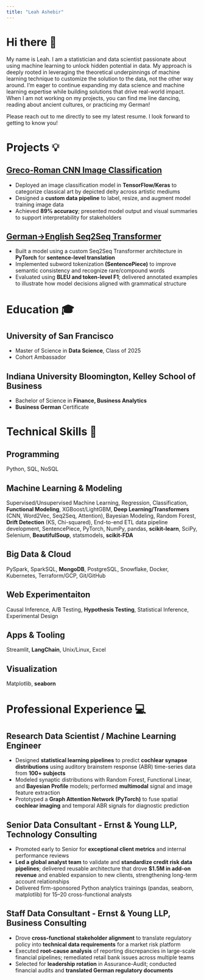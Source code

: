 ```yaml
---
title: "Leah Ashebir"
---
```


<!-- Add buttons inside the header -->
<script>
  document.addEventListener("DOMContentLoaded", function () {
    const header = document.querySelector('.page-header');
    if (header) {
      const btnWrapper = document.createElement('div');
      btnWrapper.className = 'header-buttons';
      btnWrapper.innerHTML = `
        <a href="mailto:ltashebir77@gmail.com" class="btn header-btn">📧 Email</a>
        <a href="https://www.linkedin.com/in/leah-ashebir" class="btn header-btn">🔗 LinkedIn</a>
      `;
      header.appendChild(btnWrapper);
    }
  });
</script>

<link rel="stylesheet" href="/assets/css/style.scss">

# Hi there 👋
My name is Leah. I am a statistician and data scientist passionate about using machine learning to unlock hidden potential in data. My approach is deeply rooted in leveraging the theoretical underpinnings of machine learning technique to customize the solution to the data, not the other way around. I’m eager to continue expanding my data science and machine learning expertise while building solutions that drive real-world impact. When I am not working on my projects, you can find me line dancing, reading about ancient cultures, or practicing my German!

Please reach out to me directly to see my latest resume. I look forward to getting to know you!

# Projects 💡
## [Greco-Roman CNN Image Classification](https://github.com/lashebir/grecoroman-imageclassification)
  - Deployed an image classification model in **TensorFlow/Keras** to categorize classical art by depicted deity across artistic mediums
  - Designed a **custom data pipeline** to label, resize, and augment model training image data
  - Achieved **89% accuracy**; presented model output and visual summaries to support interpretability for stakeholders
    
## [German→English Seq2Seq Transformer](https://github.com/lashebir/de-en-translator)
  -  Built a model using a custom Seq2Seq Transformer architecture in **PyTorch** for **sentence-level translation**
  - Implemented subword tokenization **(SentencePiece)** to improve semantic consistency and recognize rare/compound words
  - Evaluated using **BLEU and token-level F1**; delivered annotated examples to illustrate how model decisions aligned with
grammatical structure

# Education 🎓
## University of San Francisco
- Master of Science in **Data Science**, Class of 2025
- Cohort Ambassador
  
## Indiana University Bloomington, Kelley School of Business
- Bachelor of Science in **Finance, Business Analytics**
- **Business German** Certificate

# Technical Skills 🧠
## Programming
Python, SQL, NoSQL

## Machine Learning & Modeling
Supervised/Unsupervised Machine Learning, Regression, Classification, **Functional
Modeling**, XGBoost/LightGBM, **Deep Learning/Transformers** (CNN, Word2Vec, Seq2Seq, Attention), Bayesian Modeling,
Random Forest, **Drift Detection** (KS, Chi-squared), End-to-end ETL data pipeline development, SentencePiece, PyTorch, NumPy, pandas, **scikit-learn**, SciPy, Selenium, **BeautifulSoup**, statsmodels, **scikit-FDA**

## Big Data & Cloud
PySpark, SparkSQL, **MongoDB**, PostgreSQL, Snowflake, Docker, Kubernetes, Terraform/GCP, Git/GitHub

## Web Experimentaiton
Causal Inference, A/B Testing, **Hypothesis Testing**, Statistical Inference, Experimental Design

## Apps & Tooling
Streamlit, **LangChain**, Unix/Linux, Excel
  
## Visualization
Matplotlib, **seaborn**

# Professional Experience 💻
## Research Data Scientist / Machine Learning Engineer
  - Designed **statistical learning pipelines** to predict **cochlear synapse distributions** using auditory brainstem response (ABR)
time-series data from **100+ subjects**
  - Modeled synaptic distributions with Random Forest, Functional Linear, and **Bayesian Profile** models;
performed **multimodal** signal and image feature extraction
  - Prototyped a **Graph Attention Network (PyTorch)** to fuse spatial **cochlear imaging** and temporal ABR signals for
diagnostic prediction


## Senior Data Consultant - Ernst & Young LLP, Technology Consulting
  - Promoted early to Senior for **exceptional client metrics** and internal performance reviews
  - **Led a global analyst team** to validate and **standardize credit risk data pipelines**; delivered reusable architecture that drove
**$1.5M in add-on revenue** and enabled expansion to new clients, strengthening long-term account relationships
  - Delivered firm-sponsored Python analytics trainings (pandas, seaborn, matplotlib) for 15–20 cross-functional analysts


## Staff Data Consultant - Ernst & Young LLP, Business Consulting
  - Drove **cross-functional stakeholder alignment** to translate regulatory policy into **technical data requirements** for a
market risk platform
  - Executed **root-cause analysis** of reporting discrepancies in large-scale financial pipelines; remediated retail bank issues across
multiple teams
  - Selected for **leadership rotation** in Assurance-Audit; conducted financial audits and **translated German regulatory
documents**
